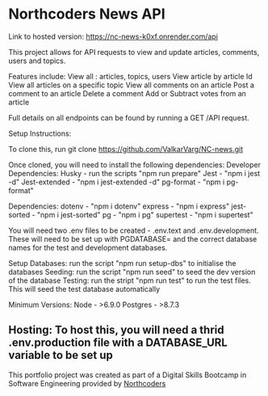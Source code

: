 # Northcoders News API

Link to hosted version: https://nc-news-k0xf.onrender.com/api

This project allows for API requests to view and update articles, comments, users and topics.

Features include:
View all : articles, topics, users
View article by article Id
View all articles on a specific topic
View all comments on an article
Post a comment to an article
Delete a comment
Add or Subtract votes from an article

Full details on all endpoints can be found by running a GET /API request.


Setup Instructions:

To clone this, run git clone https://github.com/ValkarVarg/NC-news.git

Once cloned, you will need to install the following dependencies:
Developer Dependencies:
Husky - run the scripts "npm run prepare"
Jest - "npm i jest -d"
Jest-extended - "npm i jest-extended -d"
pg-format - "npm i pg-format"

Dependencies:
dotenv - "npm i dotenv"
express - "npm i express"
jest-sorted - "npm i jest-sorted"
pg - "npm i pg"
supertest - "npm i supertest"

You will need two .env files to be created - .env.text and .env.development. These will need to be set up with PGDATABASE= and the correct database names for the test and development databases.

Setup Databases: run the script "npm run setup-dbs" to initialise the databases
Seeding: run the script "npm run seed" to seed the dev version of the database
Testing: run the stript "npm run test" to run the test files. This will seed the test database automatically


Minimum Versions:
Node - >6.9.0
Postgres - >8.7.3

Hosting:
To host this, you will need a thrid .env.production file with a DATABASE_URL variable to be set up
--- 

This portfolio project was created as part of a Digital Skills Bootcamp in Software Engineering provided by [Northcoders](https://northcoders.com/)



